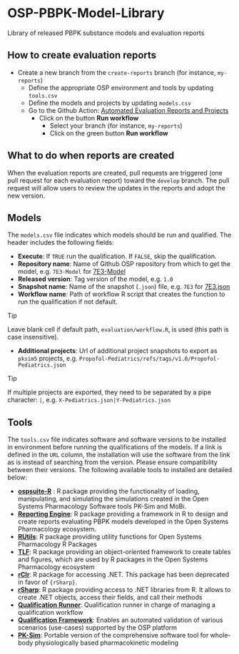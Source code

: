 # OSP-PBPK-Model-Library

Library of released PBPK substance models and evaluation reports

## How to create evaluation reports

- Create a new branch from the `create-reports` branch (for instance, `my-reports`)
  - Define the appropriate OSP environment and tools by updating `tools.csv`
  - Define the models and projects by updating `models.csv`
  - Go to the Github Action: [Automated Evaluation Reports and Projects](https://github.com/Open-Systems-Pharmacology/OSP-PBPK-Model-Library/actions/workflows/create-reports.yaml)
    - Click on the button __Run workflow__ 
      - Select your branch (for instance, `my-reports`)
      - Click on the green button __Run workflow__ 
  
## What to do when reports are created

When the evaluation reports are created, pull requests are triggered (one pull request for each evaluation report) toward the `develop` branch.
The pull request will allow users to review the updates in the reports and adopt the new version.

## Models

The `models.csv` file indicates which models should be run and qualified.
The header includes the following fields:

- __Execute__: If `TRUE` run the qualification. If `FALSE`, skip the qualification.
- __Repository name__: Name of Github OSP repository from which to get the model, e.g. `7E3-Model` for [7E3-Model](https://github.com/Open-Systems-Pharmacology/7E3-Model)
- __Released version__: Tag version of the model, e.g. `1.0`
- __Snapshot name__: Name of the snapshot (`.json`) file, e.g. `7E3` for [7E3.json](https://github.com/Open-Systems-Pharmacology/7E3-Model/7E3.json)
- __Workflow name__: Path of workflow R script that creates the function to run the qualification if not default.
> [!TIP]
> Leave blank cell if default path, `evaluation/workflow.R`, is used (this path is case insensitive). 
- __Additional projects__: Url of additional project snapshots to export as `pksim5` projects, e.g. `Propofol-Pediatrics/refs/tags/v1.0/Propofol-Pediatrics.json`
> [!TIP]
> If multiple projects are exported, they need to be separated by a pipe character: `|`, e.g. `X-Pediatrics.json|Y-Pediatrics.json`

## Tools 

The `tools.csv` file indicates software and software versions to be installed in environment before running the qualifications of the models.
If a link is defined in the `URL` column, the installation will use the software from the link as is instead of searching from the version.
Please ensure compatibility between their versions.
The following available tools to installed are detailed below:

- [__ospsuite-R__](https://www.open-systems-pharmacology.org/OSPSuite-R/) : R package providing the functionality of loading, manipulating, and simulating the simulations created in the Open Systems Pharmacology Software tools PK-Sim and MoBi.
- [__Reporting Engine__](https://www.open-systems-pharmacology.org/OSPSuite.ReportingEngine/): R package providing a framework in R to design and create reports evaluating PBPK models developed in the Open Systems Pharmacology ecosystem.
- [__RUtils__](https://www.open-systems-pharmacology.org/OSPSuite.RUtils/): R package providing utility functions for Open Systems Pharmacology R Packages
- [__TLF__](https://www.open-systems-pharmacology.org/TLF-Library/): R package providing an object-oriented framework to create tables and figures, which are used by R packages in the Open Systems Pharmacology ecosystem
- [__rClr__](https://github.com/Open-Systems-Pharmacology/rClr): R package for accessing .NET. This package has been deprecated in favor of `{rSharp}`.
- [__rSharp__](https://www.open-systems-pharmacology.org/rSharp/): R package providing access to .NET libraries from R. It allows to create .NET objects, access their fields, and call their methods
- [__Qualification Runner__](https://github.com/Open-Systems-Pharmacology/QualificationRunner): Qualification runner in charge of managing a qualification workflow
- [__Qualification Framework__](https://docs.open-systems-pharmacology.org/shared-tools-and-example-workflows/qualification): Enables an automated validation of various scenarios (use-cases) supported by the OSP platform
- [__PK-Sim__](https://github.com/Open-Systems-Pharmacology/PK-Sim): Portable version of the comprehensive software tool for whole-body physiologically based pharmacokinetic modeling
